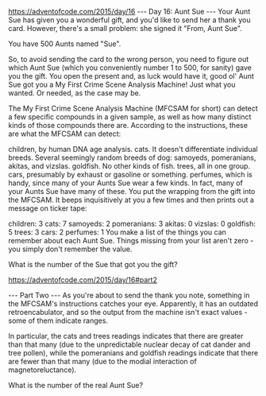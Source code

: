 https://adventofcode.com/2015/day/16
--- Day 16: Aunt Sue ---
Your Aunt Sue has given you a wonderful gift, and you'd like to send her a thank you card. However, there's a small problem: she signed it "From, Aunt Sue".

You have 500 Aunts named "Sue".

So, to avoid sending the card to the wrong person, you need to figure out which Aunt Sue (which you conveniently number 1 to 500, for sanity) gave you the gift. You open the present and, as luck would have it, good ol' Aunt Sue got you a My First Crime Scene Analysis Machine! Just what you wanted. Or needed, as the case may be.

The My First Crime Scene Analysis Machine (MFCSAM for short) can detect a 
few specific compounds in a given sample, 
as well as how many distinct kinds of those compounds there are. 
According to the instructions, these are what the MFCSAM can detect:

children, by human DNA age analysis.
cats. It doesn't differentiate individual breeds.
Several seemingly random breeds of dog: samoyeds, pomeranians, akitas, and vizslas.
goldfish. No other kinds of fish.
trees, all in one group.
cars, presumably by exhaust or gasoline or something.
perfumes, which is handy, since many of your Aunts Sue wear a few kinds.
In fact, many of your Aunts Sue have many of these. 
You put the wrapping from the gift into the MFCSAM. 
It beeps inquisitively at you a few times and then prints out a message 
on ticker tape:

children: 3
cats: 7
samoyeds: 2
pomeranians: 3
akitas: 0
vizslas: 0
goldfish: 5
trees: 3
cars: 2
perfumes: 1
You make a list of the things you can remember about each Aunt Sue. Things missing from your list aren't zero - you simply don't remember the value.

What is the number of the Sue that got you the gift?


https://adventofcode.com/2015/day/16#part2

--- Part Two ---
As you're about to send the thank you note, something in the MFCSAM's instructions 
catches your eye. 
Apparently, it has an outdated retroencabulator, and so the output from the machine 
isn't exact values - some of them indicate ranges.

In particular, 
    the cats and trees readings indicates that there are greater than that many 
    (due to the unpredictable nuclear decay of cat dander and tree pollen), 
    while 
    the pomeranians and goldfish readings indicate that there are fewer than that many 
    (due to the modial interaction of magnetoreluctance).

What is the number of the real Aunt Sue?
